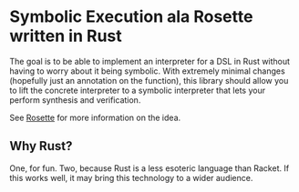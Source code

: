 # Symbolic Execution ala Rosette written in Rust

The goal is to be able to implement an interpreter for a DSL in Rust without having
to worry about it being symbolic. With extremely minimal changes (hopefully just an annotation on the function),
this library should allow you to lift the concrete interpreter to a symbolic interpreter 
that lets your perform synthesis and verification.

See [Rosette][rosette] for more information on the idea.

## Why Rust?
One, for fun. Two, because Rust is a less esoteric language than Racket. If this works well, it may bring this
technology to a wider audience.

[rosette]: https://emina.github.io/rosette/
